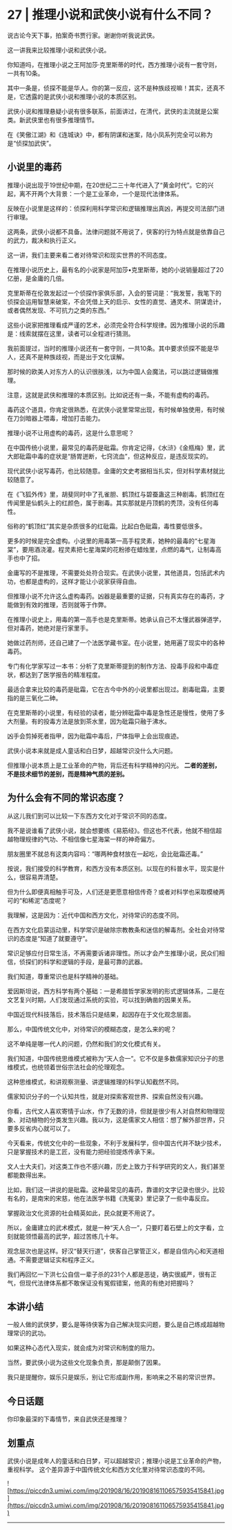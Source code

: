 # 27 | 推理小说和武侠小说有什么不同？

说古论今天下事，拍案奇书贾行家。谢谢你听我说武侠。

这一讲我来比较推理小说和武侠小说。

你知道吗，在推理小说之王阿加莎·克里斯蒂的时代，西方推理小说有一套守则，一共有10条。

其中一条是，侦探不能是华人。你的第一反应，这不是种族歧视嘛！其实，还真不是，它透露的是武侠小说和推理小说的本质区别。

武侠小说和推理悬疑小说有很多联系，前面讲过，在清代，武侠的主流就是公案类。新武侠里也有很多推理情节。

在《笑傲江湖》和《连城诀》中，都有阴谋和迷案，陆小凤系列完全可以称为是“侦探加武侠”。

## 小说里的毒药

推理小说出现于19世纪中期，在20世纪二三十年代进入了“黄金时代”。它的兴起，离不开两个大背景：一个是工业革命，一个是现代法律体系。

反映在小说里是这样的：侦探利用科学常识和逻辑推理出真凶，再提交司法部门进行审理。

这两条，武侠小说都不具备。法律问题就不用说了，侠客的行为特点就是依靠自己的武力，裁决和执行正义。

这一讲，我们主要来看二者对待常识和现实世界的不同态度。

在推理小说历史上，最有名的小说家是阿加莎•克里斯蒂，她的小说销量超过了20亿册，是金庸的几倍。

克里斯蒂在伦敦发起过一个侦探作家俱乐部，入会的誓词是：“我发誓，我笔下的侦探会运用智慧来破案，不会凭借上天的启示、女性的直觉、通灵术、阴谋诡计，或者偶然发现、不可抗力之类的东西。”

这些小说家把推理看成严谨的艺术，必须完全符合科学规律。因为推理小说的乐趣是：线索就摆在这里，读者可以全程进行猜测。

我前面提过，当时的推理小说还有一套守则，一共10条。其中要求侦探不能是华人，还真不是种族歧视，而是出于文化误解。

那时候的欧美人对东方人的认识很肤浅，以为中国人会魔法，可以跳过逻辑做推理。

注意，这就是武侠和推理的本质区别。比如说还有一条，不能有虚构的毒药。

毒药这个道具，你肯定很熟悉，在武侠小说里常常出现，有时候单独使用，有时候在刀剑暗器上喂毒，增加打击能力。

推理小说不让用虚构的毒药，这是什么意思呢？

在中国传统小说里，最常见的毒药是砒霜。你肯定记得，《水浒》《金瓶梅》里，武大郎砒霜中毒的症状是“肠胃迸断，七窍流血”，但这种反应，是违反现实的。

现代武侠小说写毒药，也比较随意。金庸的文史考据相当扎实，但对科学素材就比较随意了。

在《飞狐外传》里，胡斐同时中了孔雀胆、鹤顶红与碧蚕蛊这三种剧毒。鹤顶红在传闻里是仙鹤头上的红颜色，属于剧毒。其实那就是丹顶鹤的秃顶，没有任何毒性。

俗称的“鹤顶红”其实是杂质很多的红砒霜。比起白色砒霜，毒性要低很多。

更多的时候是完全虚构。小说里的用毒第一高手程灵素，她种的最毒的“七星海棠”，要用酒浇灌。程灵素把七星海棠的花粉掺在蜡烛里，点燃的毒气，让制毒高手也中了招。

金庸写的不是推理，不需要处处符合现实。在武侠小说里，其他道具，包括武术内功，也都是虚构的，这样才能让小说家获得自由。

但推理小说不允许这么虚构毒药。凶器是最重要的证据，只有真实存在的毒药，才能做到有效的推理，否则就等于作弊。

在推理小说史上，用毒的第一高手也是克里斯蒂。她承认自己不太懂武器弹道学，但对毒药，她绝对是行家里手。

她做过药剂师，还自己建了一个法医学藏书室。在小说里，她用遍了现实中的各种毒药。

专门有化学家写过一本书：分析了克里斯蒂提到的制作方法、投毒手段和中毒症状，都达到了医学报告的精准程度。

最适合拿来比较的毒药是砒霜，它在古今中外的小说里都出现过。剧毒砒霜，主要指的是三氧化二砷。

在克里斯蒂的小说里，有经验的读者，能分辨砒霜中毒是急性还是慢性，使用了多大剂量。有的投毒方法是放到茶水里，因为砒霜只融于沸水。

凶手会剪掉死者指甲，因为砒霜中毒后，尸体指甲上会出现痕迹。

武侠小说本来就是成人童话和白日梦，超越常识没什么大问题。

但推理小说本质上是工业革命的产物，背后还有科学精神的闪光。 **二者的差别，不是技术细节的差别，而是精神气质的差别。**

## 为什么会有不同的常识态度？

从这儿我们到可以比较一下东西方文化对于常识不同的态度。

我不是说谁看了武侠小说，就会想要练《易筋经》。但这也不代表，他就不相信超越物理规律的气功、不相信像七星海棠一样的神奇偏方。

朋友圈里不就总有这类内容吗：“哪两种食材放在一起吃，会比砒霜还毒。”

按说，我们接受的科学教育，和西方没有本质区别。以现在的科普水平，现实是什么，很容易弄清楚。

但为什么即便真相触手可及，人们还是更愿意相信传奇？或者对科学也采取模棱两可的“和稀泥”态度呢？

我理解，这是因为：近代中国和西方文化，对待常识的态度不同。

在西方文化启蒙运动里，科学常识是破除宗教教条和迷信的解毒剂。全社会对待常识的态度是“知道了就要遵守”。

常识足够应付日常生活，不再需要诉诸非理性。所以才会产生推理小说，民众们相信，侦探们的科学和逻辑的手段，是最可靠的武器。

我们知道，尊重常识也是科学精神的基础。

爱因斯坦说，西方科学有两个基础：一是希腊哲学家发明的形式逻辑体系，二是在文艺复兴时期，人们发现通过系统的实验，可以找到确凿的因果关系。

中国近现代科技落后，技术落后只是结果，起因存在于文化观念层面。

那么，中国传统文化中，对待常识的模糊态度，是怎么来的呢？

这不单纯是哪一代人的问题，仍然和我们的文化模式有关。

我们知道，中国传统思维模式被称为“天人合一”。它不仅是多数儒家知识分子的思维模式，也统领着世俗宗法社会的伦理观念。

这种思维模式，和讲观察测量、讲逻辑推理的科学认知截然不同。

儒家知识分子的一个认知共性，就是对探索客观世界、探索自然没有兴趣。

你看，古代文人喜欢寄情于山水，作了无数的诗，但就是很少有人对自然和物理现象、对动植物的分类发生兴趣。我以为，这是儒家文人相信：想了解外部世界，只要多反省内心就可以了。

今天看来，传统文化中的一些现象，不利于发展科学，但中国古代并不缺少技术，只是掌握技术的是工匠，没有能力把经验提炼传承下来。

文人士大夫们，对这类工作也不感兴趣，历史上致力于科学研究的文人，我们甚至都能数得出来。

比如，我们这一讲说的是砒霜。这种最常见的毒药，靠谱的文字记录也很少。比较有名的，是南宋的宋慈，他在法医学书籍《洗冤录》里记录了一些中毒反应。

掌握政治文化资源的社会精英如此，民众就更不用说了。

所以，金庸建立的武术模式，就是一种“天人合一”，只要盯着石壁上的文字看，立刻就能领悟最高的武学，超过苦练几十年。

观念层次也是这样。好汉“替天行道”，侠客自己掌管正义，都是自信内心和天道相通。不需要逻辑证实和程序正义。

我们再回忆一下洪七公自信一辈子杀的231个人都是恶徒，确实很威严，很有正气，但现代法律体系都不敢保证没有冤假错案，他真的有绝对把握吗？

## 本讲小结

一般人做的武侠梦，要么是等待侠客为自己解决现实问题，要么是自己练成超越物理常识的武功。

如果这种心态代入现实，就会成为对常识和制度的阻力。

当然，要武侠小说为这些文化现象负责，那是颠倒了因果。

我只是提醒你，娱乐只是娱乐，别让它形成副作用，影响来之不易的常识世界。

## 今日话题

你印象最深的下毒情节，来自武侠还是推理？

## 划重点

武侠小说是成年人的童话和白日梦，可以超越常识；推理小说是工业革命的产物，重视科学。
这个差异源于中国传统文化和西方文化里对待常识态度的不同。

![https://piccdn3.umiwi.com/img/201908/16/201908161106575935415841.jpg](https://piccdn3.umiwi.com/img/201908/16/201908161106575935415841.jpg)

---
